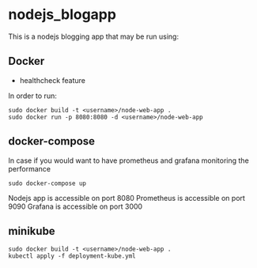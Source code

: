 # nodejs_blogapp
This is a nodejs blogging app that may be run using: 

## Docker 
- healthcheck feature

In order to run:

```
sudo docker build -t <username>/node-web-app .
sudo docker run -p 8080:8080 -d <username>/node-web-app
```

## docker-compose 
In case if you would want to have prometheus and grafana monitoring the performance 

```
sudo docker-compose up
```
Nodejs app is accessible on port 8080
Prometheus is accessible on port 9090
Grafana is accessible on port 3000

## minikube 

```
sudo docker build -t <username>/node-web-app .
kubectl apply -f deployment-kube.yml
```
